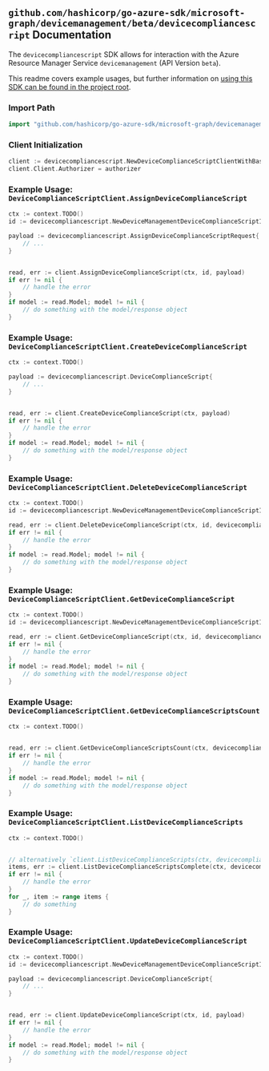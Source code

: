
## `github.com/hashicorp/go-azure-sdk/microsoft-graph/devicemanagement/beta/devicecompliancescript` Documentation

The `devicecompliancescript` SDK allows for interaction with the Azure Resource Manager Service `devicemanagement` (API Version `beta`).

This readme covers example usages, but further information on [using this SDK can be found in the project root](https://github.com/hashicorp/go-azure-sdk/tree/main/docs).

### Import Path

```go
import "github.com/hashicorp/go-azure-sdk/microsoft-graph/devicemanagement/beta/devicecompliancescript"
```


### Client Initialization

```go
client := devicecompliancescript.NewDeviceComplianceScriptClientWithBaseURI("https://management.azure.com")
client.Client.Authorizer = authorizer
```


### Example Usage: `DeviceComplianceScriptClient.AssignDeviceComplianceScript`

```go
ctx := context.TODO()
id := devicecompliancescript.NewDeviceManagementDeviceComplianceScriptID("deviceComplianceScriptIdValue")

payload := devicecompliancescript.AssignDeviceComplianceScriptRequest{
	// ...
}


read, err := client.AssignDeviceComplianceScript(ctx, id, payload)
if err != nil {
	// handle the error
}
if model := read.Model; model != nil {
	// do something with the model/response object
}
```


### Example Usage: `DeviceComplianceScriptClient.CreateDeviceComplianceScript`

```go
ctx := context.TODO()

payload := devicecompliancescript.DeviceComplianceScript{
	// ...
}


read, err := client.CreateDeviceComplianceScript(ctx, payload)
if err != nil {
	// handle the error
}
if model := read.Model; model != nil {
	// do something with the model/response object
}
```


### Example Usage: `DeviceComplianceScriptClient.DeleteDeviceComplianceScript`

```go
ctx := context.TODO()
id := devicecompliancescript.NewDeviceManagementDeviceComplianceScriptID("deviceComplianceScriptIdValue")

read, err := client.DeleteDeviceComplianceScript(ctx, id, devicecompliancescript.DefaultDeleteDeviceComplianceScriptOperationOptions())
if err != nil {
	// handle the error
}
if model := read.Model; model != nil {
	// do something with the model/response object
}
```


### Example Usage: `DeviceComplianceScriptClient.GetDeviceComplianceScript`

```go
ctx := context.TODO()
id := devicecompliancescript.NewDeviceManagementDeviceComplianceScriptID("deviceComplianceScriptIdValue")

read, err := client.GetDeviceComplianceScript(ctx, id, devicecompliancescript.DefaultGetDeviceComplianceScriptOperationOptions())
if err != nil {
	// handle the error
}
if model := read.Model; model != nil {
	// do something with the model/response object
}
```


### Example Usage: `DeviceComplianceScriptClient.GetDeviceComplianceScriptsCount`

```go
ctx := context.TODO()


read, err := client.GetDeviceComplianceScriptsCount(ctx, devicecompliancescript.DefaultGetDeviceComplianceScriptsCountOperationOptions())
if err != nil {
	// handle the error
}
if model := read.Model; model != nil {
	// do something with the model/response object
}
```


### Example Usage: `DeviceComplianceScriptClient.ListDeviceComplianceScripts`

```go
ctx := context.TODO()


// alternatively `client.ListDeviceComplianceScripts(ctx, devicecompliancescript.DefaultListDeviceComplianceScriptsOperationOptions())` can be used to do batched pagination
items, err := client.ListDeviceComplianceScriptsComplete(ctx, devicecompliancescript.DefaultListDeviceComplianceScriptsOperationOptions())
if err != nil {
	// handle the error
}
for _, item := range items {
	// do something
}
```


### Example Usage: `DeviceComplianceScriptClient.UpdateDeviceComplianceScript`

```go
ctx := context.TODO()
id := devicecompliancescript.NewDeviceManagementDeviceComplianceScriptID("deviceComplianceScriptIdValue")

payload := devicecompliancescript.DeviceComplianceScript{
	// ...
}


read, err := client.UpdateDeviceComplianceScript(ctx, id, payload)
if err != nil {
	// handle the error
}
if model := read.Model; model != nil {
	// do something with the model/response object
}
```
